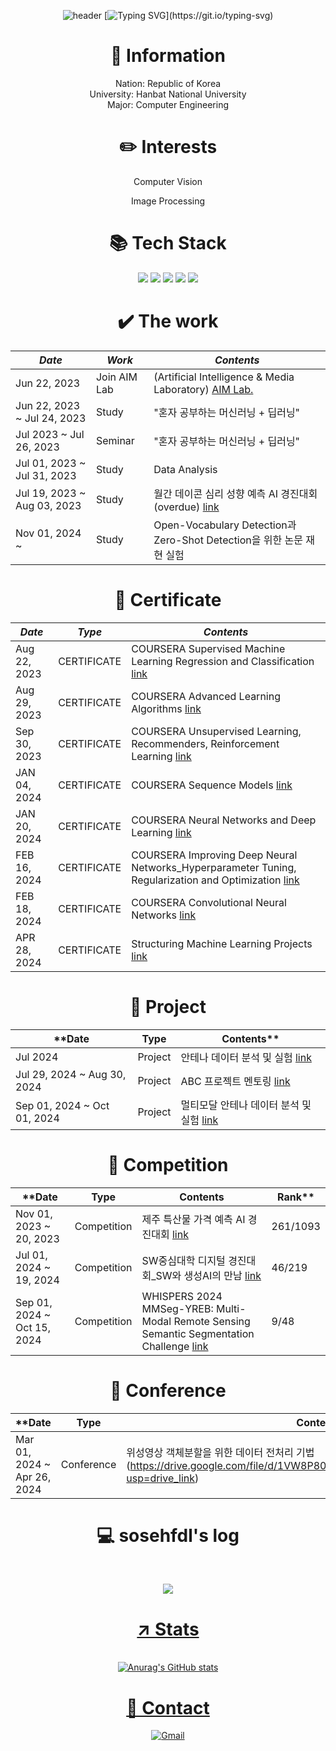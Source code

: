 <div align="center">
  
![header](https://capsule-render.vercel.app/api?type=waving&color=6994CDEE&text=&animation=twinkling&height=80)
[![Typing SVG](https://readme-typing-svg.demolab.com?font=Alkatra&weight=500&size=45&duration=3000&pause=3&color=0080ff&center=true&vCenter=false&multiline=true&repeat=true&width=1000&height=100&lines=Welcome+to+sosehfdl's+GitHub!)](https://git.io/typing-svg)

# 🔎 Information
Nation: Republic of Korea
<br/>University: Hanbat National University
<br/>Major: Computer Engineering


# ✏️ Interests
Computer Vision

Image Processing


# 📚 Tech Stack
<img src="https://img.shields.io/badge/Python-3776AB?style=flat&logo=Python&logoColor=white"/> <img src="https://img.shields.io/badge/Numpy-013243?style=flat&logo=Numpy&logoColor=white"/> <img src="https://img.shields.io/badge/pandas-150458?style=flat&logo=pandas&logoColor=white"/> <img src="https://img.shields.io/badge/scikit-learn-F7931E?style=flat&logo=scikit-learn&logoColor=white"/> <img src="https://img.shields.io/badge/PyTorch-EE4C2C?style=flat&logo=PyTorch&logoColor=white"/> 


# ✔️ The work
*Date* | *Work* | *Contents*
----- | ----- | -----
Jun 22, 2023 | Join AIM Lab | (Artificial Intelligence & Media Laboratory) [AIM Lab.](https://sites.google.com/view/aim-lab-hbnu/home)
Jun 22, 2023 ~ Jul 24, 2023 | Study | "혼자 공부하는 머신러닝 + 딥러닝"
Jul 2023 ~ Jul 26, 2023  | Seminar | "혼자 공부하는 머신러닝 + 딥러닝"
Jul 01, 2023 ~ Jul 31, 2023 | Study | Data Analysis
Jul 19, 2023 ~ Aug 03, 2023 | Study | 월간 데이콘 심리 성향 예측 AI 경진대회(overdue) [link](https://github.com/sosehfdl/Dacon_Machiavellism_test_solution)
Nov 01, 2024 ~ | Study | Open-Vocabulary Detection과 Zero-Shot Detection을 위한 논문 재현 실험


# 📃 Certificate
*Date* | *Type* | *Contents*
----- | ----- | -----
Aug 22, 2023 | CERTIFICATE | COURSERA Supervised Machine Learning Regression and Classification [link](https://github.com/sosehfdl/sosehfdl/assets/123284655/e6db1b6f-4e84-4363-a031-80e8f2ed156e)
Aug 29, 2023 | CERTIFICATE | COURSERA Advanced Learning Algorithms [link](https://github.com/sosehfdl/sosehfdl/assets/123284655/9548f39e-2a02-40b3-a2bc-8e6974cbec46)
Sep 30, 2023 | CERTIFICATE | COURSERA Unsupervised Learning, Recommenders, Reinforcement Learning [link](https://github.com/sosehfdl/sosehfdl/assets/123284655/9223e87e-00ae-4588-88c3-a7de0eb4edfa)
JAN 04, 2024 | CERTIFICATE | COURSERA Sequence Models [link](https://github.com/sosehfdl/sosehfdl/assets/123284655/43ff36b8-a3a2-496c-8bc3-5dc4a2b8a498)
JAN 20, 2024 | CERTIFICATE | COURSERA Neural Networks and Deep Learning [link](https://github.com/sosehfdl/sosehfdl/assets/123284655/9afab31c-5067-4ac9-b7f6-1634d9bc317d)
FEB 16, 2024 | CERTIFICATE | COURSERA Improving Deep Neural Networks_Hyperparameter Tuning, Regularization and Optimization [link](https://github.com/user-attachments/assets/34f301fe-2641-476e-bac2-97295c18b03c)
FEB 18, 2024 | CERTIFICATE | COURSERA Convolutional Neural Networks [link](https://github.com/user-attachments/assets/536e8738-a41f-4abc-98fc-bc72d59fac9b)
APR 28, 2024 | CERTIFICATE | Structuring Machine Learning Projects [link](https://github.com/user-attachments/assets/349a0bfc-493f-4992-9501-a48539a42a8a)


# 📃 Project
**Date | Type | Contents**
----- | ----- | -----
Jul 2024 | Project | 안테나 데이터 분석 및 실험 [link](https://docs.google.com/presentation/d/1dS7pIAmiluPT42fqskV9tENl51nOLzeSG6rQ_lot2jk/edit?usp=drive_link)
Jul 29, 2024 ~ Aug 30, 2024 | Project | ABC 프로젝트 멘토링 [link](https://abcbootcamp.kr/abc_education/abc_education_detail/EDUA_000000034/)
Sep 01, 2024 ~ Oct 01, 2024 | Project | 멀티모달 안테나 데이터 분석 및 실험 [link](https://docs.google.com/presentation/d/1XaGegUde-VkECaArLgq0KP4GYYnKz2tv8de-NnUwOpo/edit?usp=drive_link)


# 📃 Competition
**Date | Type | Contents | Rank**
----- | ----- | ----- | -----
Nov 01, 2023 ~ 20, 2023 | Competition | 제주 특산물 가격 예측 AI 경진대회 [link](https://github.com/sosehfdl/Dacon_Jeju_Specialty_Product_Price_Prediction_AI) | 261/1093
Jul 01, 2024 ~ 19, 2024 | Competition | SW중심대학 디지털 경진대회_SW와 생성AI의 만남 [link](https://dacon.io/competitions/official/236253/overview/description) | 46/219
Sep 01, 2024 ~ Oct 15, 2024 | Competition | WHISPERS 2024 MMSeg-YREB: Multi-Modal Remote Sensing Semantic Segmentation Challenge [link](https://codalab.lisn.upsaclay.fr/competitions/19945) | 9/48


# 📃 Conference
**Date | Type | Contents | Author**
----- | ----- | ----- | -----
Mar 01, 2024 ~ Apr 26, 2024 | Conference | 위성영상 객체분할을 위한 데이터 전처리 기법(https://drive.google.com/file/d/1VW8P80DQh9x0BptQuGeTqI1GlmtP7UZr/view?usp=drive_link) | W.J PARK, H.C CHOI, H.E JANG


# 💻 sosehfdl's log
 
  <br/>

<a href="https://velog.io/@sosehfdl"><img src="https://img.shields.io/badge/velog-11B48A?style=flat-square&logo=Vimeo&logoColor=white&link=https://velog.io/@sosehfdl"/>

# ↗️ Stats
<br/>![Anurag's GitHub stats](https://github-readme-stats.vercel.app/api?username=sosehfdl&show_icons=true&theme=light)


# 💬 Contact
<a href="mailto:dnwls01113@gmail.com">![Gmail](https://img.shields.io/badge/Gmail-D14836?style=for-the-badge&logo=gmail&logoColor=white)
</div>
